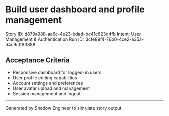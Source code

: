 # Build user dashboard and profile management

Story ID: d879a988-aa6c-4e23-bdad-bc41c623d4fb
Intent: User Management & Authentication
Run ID: 3cfe89f4-76b0-4ce2-a35a-d4c9cff83888

## Acceptance Criteria
- Responsive dashboard for logged-in users
- User profile editing capabilities
- Account settings and preferences
- User avatar upload and management
- Session management and logout

---
Generated by Shadow Engineer to simulate story output.
